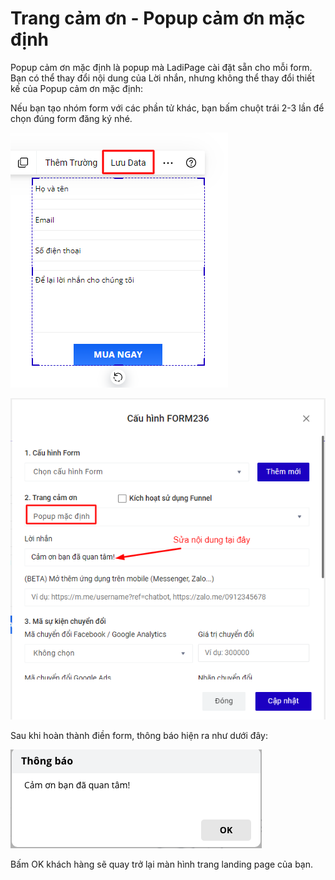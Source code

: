 # Trang cảm ơn  - Popup cảm ơn mặc định

Popup cảm ơn mặc định là popup mà LadiPage cài đặt sẵn cho mỗi form. Bạn có thể thay đổi nội dung của Lời nhắn, nhưng không thể thay đổi thiết kế của Popup  cảm ơn mặc định:

Nếu bạn tạo nhóm form với các phần tử khác, bạn bấm chuột trái 2-3 lần để chọn đúng form đăng ký nhé.

![](<../../.gitbook/assets/image (200).png>)

![](<../../.gitbook/assets/image (217).png>)

Sau khi hoàn thành điền form, thông báo hiện ra như dưới đây:

![](<../../.gitbook/assets/image (906).png>)

Bấm OK khách hàng sẽ quay trở lại màn hình trang landing page của bạn.&#x20;

